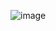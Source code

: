 ![image](https://user-images.githubusercontent.com/63789702/186236497-de07dfbb-c02a-47ad-9509-9d8623b6e681.png)
